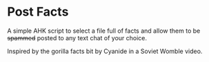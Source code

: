 # Post Facts
A simple AHK script to select a file full of facts and allow them to be ~~spammed~~ posted to any text chat of your choice.

Inspired by the gorilla facts bit by Cyanide in a Soviet Womble video.
